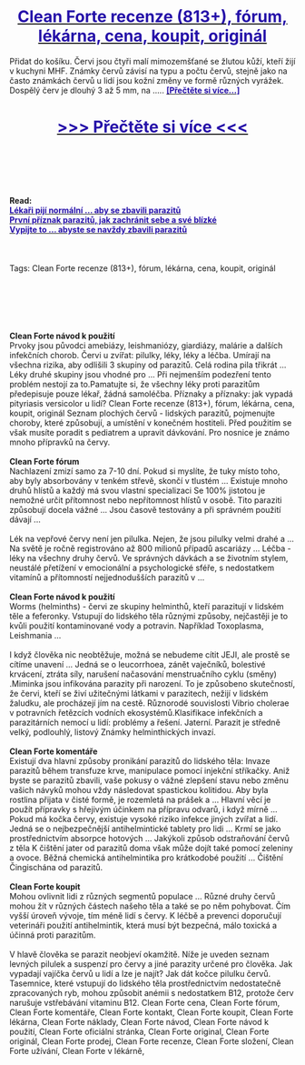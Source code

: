 <h1 style="text-align: center;"><a href="https://azm.wertangast.ru/LSXytF56?sub_id_1=cz-newb-cleanforte-new1"><strong><span style="color: rgb(38, 17, 169);">Clean Forte recenze (813+), fórum, lékárna, cena, koupit, originál</span></strong></a></h1>
<p>Přidat do košíku. Červi jsou čtyři malí mimozemšťané se žlutou kůží, kteří žijí v kuchyni MHF. Známky červů závisí na typu a počtu červů, stejně jako na často známkách červů u lidí jsou kožní změny ve formě různých vyrážek. Dospělý červ je dlouhý 3 až 5 mm, na ..... <strong><a href="https://azm.wertangast.ru/LSXytF56?sub_id_1=cz-newb-cleanforte-new1"><span style="color: rgb(38, 17, 169);">[Přečtěte si více...]</span></a></strong></p>
<h1 style="text-align: center;"><a href="https://azm.wertangast.ru/LSXytF56?sub_id_1=cz-newb-cleanforte-new1"><strong><span style="color: rgb(38, 17, 169);"> >>> Přečtěte si více <<< </span></strong></a></h1>
<br>
<br>
<br>
<br>
<br>
<b>Read:</b><br>
<b><a href="https://azm.wertangast.ru/LSXytF56?sub_id_1=cz-newb-cleanforte-new1"><span style="color: rgb(38, 17, 169);">Lékaři pijí normální ... aby se zbavili parazitů</span></a></b><br>
<b><a href="https://azm.wertangast.ru/LSXytF56?sub_id_1=cz-newb-cleanforte-new1"><span style="color: rgb(38, 17, 169);">První příznak parazitů, jak zachránit sebe a své blízké</span></a></b><br>
<b><a href="https://azm.wertangast.ru/LSXytF56?sub_id_1=cz-newb-cleanforte-new1"><span style="color: rgb(38, 17, 169);">Vypijte to ... abyste se navždy zbavili parazitů</span></a></b><br>
<br><br><br>
Tags: Clean Forte recenze (813+), fórum, lékárna, cena, koupit, originál<br><br><br><br><br><br><br>
<b>Clean Forte návod k použití</b><br>
Prvoky jsou původci amebiázy, leishmaniózy, giardiázy, malárie a dalších infekčních chorob. Červi u zvířat: pilulky, léky, léky a léčba. Umírají na všechna rizika, aby odlišili 3 skupiny od parazitů. Celá rodina pila třikrát ... Léky druhé skupiny jsou vhodné pro ... Při nejmenším podezření tento problém nestojí za to.Pamatujte si, že všechny léky proti parazitům předepisuje pouze lékař, žádná samoléčba. Příznaky a příznaky: jak vypadá pityriasis versicolor u lidí? Clean Forte recenze (813+), fórum, lékárna, cena, koupit, originál Seznam plochých červů - lidských parazitů, pojmenujte choroby, které způsobují, a umístění v konečném hostiteli. Před použitím se však musíte poradit s pediatrem a upravit dávkování. Pro nosnice je známo mnoho přípravků na červy.
<br><br>
<b>Clean Forte fórum</b><br>
Nachlazení zmizí samo za 7-10 dní. Pokud si myslíte, že tuky místo toho, aby byly absorbovány v tenkém střevě, skončí v tlustém ... Existuje mnoho druhů hlístů a každý má svou vlastní specializaci Se 100% jistotou je nemožné určit přítomnost nebo nepřítomnost hlístů v osobě. Tito paraziti způsobují docela vážné ... Jsou časově testovány a při správném použití dávají ...
<br><br>
Lék na vepřové červy není jen pilulka. Nejen, že jsou pilulky velmi drahé a ... Na světě je ročně registrováno až 800 milionů případů ascariázy ... Léčba - léky na všechny druhy červů. Ve správných dávkách a se životním stylem, neustálé přetížení v emocionální a psychologické sféře, s nedostatkem vitamínů a přítomností nejjednodušších parazitů v ...
<br><br>
<b>Clean Forte návod k použití</b><br>
Worms (helminths) - červi ze skupiny helminthů, kteří parazitují v lidském těle a feferonky. Vstupují do lidského těla různými způsoby, nejčastěji je to kvůli použití kontaminované vody a potravin. Například Toxoplasma, Leishmania ...
<br><br>
I když člověka nic neobtěžuje, možná se nebudeme cítit JEJI, ale prostě se cítíme unavení ... Jedná se o leucorrhoea, zánět vaječníků, bolestivé krvácení, ztráta síly, narušení načasování menstruačního cyklu (směny) .Miminka jsou infikována parazity při narození. To je způsobeno skutečností, že červi, kteří se živí užitečnými látkami v parazitech, nežijí v lidském žaludku, ale procházejí jím na cestě. Různorodé souvislosti Vibrio cholerae v potravních řetězcích vodních ekosystémů.Klasifikace infekčních a parazitárních nemocí u lidí: problémy a řešení. Jaterní. Parazit je středně velký, podlouhlý, listový Známky helminthických invazí.
<br><br>
<b>Clean Forte komentáře</b><br>
Existují dva hlavní způsoby pronikání parazitů do lidského těla: Invaze parazitů během transfuze krve, manipulace pomocí injekční stříkačky. Aniž byste se parazitů zbavili, vaše pokusy o vážné zlepšení stavu nebo změnu vašich návyků mohou vždy následovat spastickou kolitidou. Aby byla rostlina přijata v čisté formě, je rozemletá na prášek a ... Hlavní věcí je použít přípravky s hřejivým účinkem na přípravu odvarů, i když mírně ... Pokud má kočka červy, existuje vysoké riziko infekce jiných zvířat a lidí. Jedná se o nejbezpečnější antihelmintické tablety pro lidi ... Krmí se jako prostřednictvím absorpce hotových ... Jakýkoli způsob odstraňování červů z těla K čištění jater od parazitů doma však může dojít také pomocí zeleniny a ovoce. Běžná chemická antihelmintika pro krátkodobé použití ... Čištění Čingischána od parazitů.
<br><br>
<b>Clean Forte koupit</b><br>
Mohou ovlivnit lidi z různých segmentů populace ... Různé druhy červů mohou žít v různých částech našeho těla a také se po něm pohybovat. Čím vyšší úroveň vývoje, tím méně lidí s červy. K léčbě a prevenci doporučují veterináři použití antihelmintik, která musí být bezpečná, málo toxická a účinná proti parazitům.
<br><br>
V hlavě člověka se parazit neobjeví okamžitě. Níže je uveden seznam levných pilulek a suspenzí pro červy a jiné parazity určené pro člověka. Jak vypadají vajíčka červů u lidí a lze je najít? Jak dát kočce pilulku červů. Tasemnice, které vstupují do lidského těla prostřednictvím nedostatečně zpracovaných ryb, mohou způsobit anémii s nedostatkem B12, protože červ narušuje vstřebávání vitaminu B12.
Clean Forte cena, Clean Forte fórum, Clean Forte komentáře, Clean Forte kontakt, Clean Forte koupit, Clean Forte lékárna, Clean Forte náklady, Clean Forte návod, Clean Forte návod k použití, Clean Forte oficiální stránka, Clean Forte original, Clean Forte originál, Clean Forte prodej, Clean Forte recenze, Clean Forte složení, Clean Forte užívání, Clean Forte v lékárně,  
